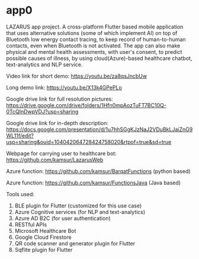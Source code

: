 # app0

LAZARUS app project. A cross-platform Flutter based mobile application that uses alternative solutions (some of which implement AI) on top of Bluetooth low energy contact tracing, to keep record of human-to-human contacts, even when Bluetooth is not activated. The app can also make physical and mental health assessments, with user's consent, to predict possible causes of illness, by using cloud(Azure)-based healthcare chatbot, text-analytics and NLP service.

Video link for short demo: https://youtu.be/za8qsJncbUw

Long demo link: https://youtu.be/X13k4GPePLo

Google drive link for full resolution pictures: https://drive.google.com/drive/folders/1Hfn0mpAozTuFT7BC10Q-0TcQInDwpVDJ?usp=sharing

Google drive link for in-depth description:
https://docs.google.com/presentation/d/1u7hhSGgKJzNaJ2VDuBkLJaiZnG9WL11f/edit?usp=sharing&ouid=104042064728424758020&rtpof=true&sd=true

Webpage for carrying user to healthcare bot: https://github.com/kamsur/LazarusWeb

Azure function: https://github.com/kamsur/BarqatFunctions (python based)

Azure function: https://github.com/kamsur/FunctionsJava (Java based)

Tools used:
1. BLE plugin for Flutter (customized for this use case)
2. Azure Cognitive services (for NLP and text-analytics)
3. Azure AD B2C (for user authentication)
4. RESTful APIs
5. Microsoft Healthcare Bot
6. Google Cloud Firestore
7. QR code scanner and generator plugin for Flutter
8. Sqflite plugin for Flutter
